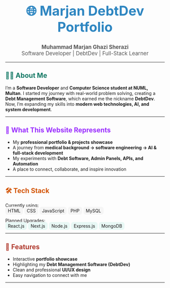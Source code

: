 <h1 align="center" style="font-size: 3em; color:#2E86C1;">
  🌐 Marjan DebtDev Portfolio
</h1>

<p align="center" style="font-size: 1.2em; color: #555;">
  <b>Muhammad Marjan Ghazi Sherazi</b><br>
  Software Developer | DebtDev | Full-Stack Learner
</p>

---

<h2 style="color:#117864;">👨‍💻 About Me</h2>
<p>
I’m a <b>Software Developer</b> and <b>Computer Science student at NUML, Multan</b>.  
I started my journey with real-world problem solving, creating a <b>Debt Management Software</b>, which earned me the nickname <b>DebtDev</b>.  
Now, I’m expanding my skills into <b>modern web technologies, AI, and system development</b>.
</p>

---

<h2 style="color:#9A2EFE;">🚀 What This Website Represents</h2>
<ul>
  <li>My <b>professional portfolio & projects showcase</b></li>
  <li>A journey from <b>medical background → software engineering → AI & full-stack development</b></li>
  <li>My experiments with <b>Debt Software, Admin Panels, APIs, and Automation</b></li>
  <li>A place to connect, collaborate, and inspire innovation</li>
</ul>

---

<h2 style="color:#D35400;">🛠️ Tech Stack</h2>
<p>
Currently using: <br>
<span style="background:#F5F5F5; padding:4px 8px; border-radius:8px;">HTML</span>
<span style="background:#F5F5F5; padding:4px 8px; border-radius:8px;">CSS</span>
<span style="background:#F5F5F5; padding:4px 8px; border-radius:8px;">JavaScript</span>
<span style="background:#F5F5F5; padding:4px 8px; border-radius:8px;">PHP</span>
<span style="background:#F5F5F5; padding:4px 8px; border-radius:8px;">MySQL</span>
</p>

<p>
Planned Upgrades: <br>
<span style="background:#E8F8F5; padding:4px 8px; border-radius:8px;">React.js</span>
<span style="background:#E8F8F5; padding:4px 8px; border-radius:8px;">Next.js</span>
<span style="background:#E8F8F5; padding:4px 8px; border-radius:8px;">Node.js</span>
<span style="background:#E8F8F5; padding:4px 8px; border-radius:8px;">Express.js</span>
<span style="background:#E8F8F5; padding:4px 8px; border-radius:8px;">MongoDB</span>
</p>

---

<h2 style="color:#B03A2E;">🌟 Features</h2>
<ul>
  <li>Interactive <b>portfolio showcase</b></li>
  <li>Highlighting my <b>Debt Management Software (DebtDev)</b></li>
  <li>Clean and professional <b>UI/UX design</b></li>
  <li>Easy navigation to connect with me</li>
</ul>

---



